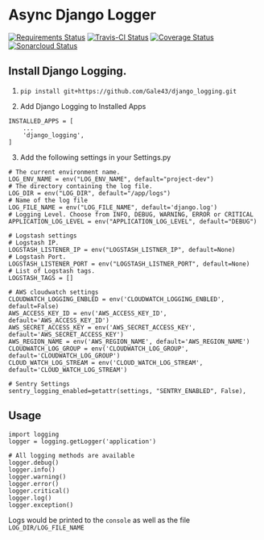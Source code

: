 # Async Django Logger

[![Requirements Status](https://requires.io/github/Gale43/django_logging/requirements.svg?branch=master)](https://requires.io/github/Gale43/django_logging/requirements/?branch=master)
[![Travis-CI Status](https://travis-ci.org/Gale43/django_logging.svg?branch=master)](https://travis-ci.org/Gale43/django_logging)
[![Coverage Status](https://coveralls.io/repos/github/Gale43/django_logging/badge.svg?branch=master)](https://coveralls.io/github/Gale43/django_logging?branch=master)
[![Sonarcloud Status](https://sonarcloud.io/api/badges/gate?key=gale43.django_logging)](https://sonarcloud.io/dashboard?id=gale43.django_logging)


## Install Django Logging.
1. `pip install git+https://github.com/Gale43/django_logging.git`


2. Add Django Logging to Installed Apps
```
INSTALLED_APPS = [
    ...
    'django_logging',
]
```


3. Add the following settings in your Settings.py
```
# The current environment name.
LOG_ENV_NAME = env("LOG_ENV_NAME", default="project-dev")
# The directory containing the log file.
LOG_DIR = env("LOG_DIR", default="/app/logs")
# Name of the log file
LOG_FILE_NAME = env("LOG_FILE_NAME", default='django.log')
# Logging Level. Choose from INFO, DEBUG, WARNING, ERROR or CRITICAL
APPLICATION_LOG_LEVEL = env("APPLICATION_LOG_LEVEL", default="DEBUG")

# Logstash settings
# Logstash IP.
LOGSTASH_LISTENER_IP = env("LOGSTASH_LISTNER_IP", default=None)
# Logstash Port.
LOGSTASH_LISTENER_PORT = env("LOGSTASH_LISTNER_PORT", default=None)
# List of Logstash tags.
LOGSTASH_TAGS = []

# AWS cloudwatch settings
CLOUDWATCH_LOGGING_ENBLED = env('CLOUDWATCH_LOGGING_ENBLED', default=False)
AWS_ACCESS_KEY_ID = env('AWS_ACCESS_KEY_ID', default='AWS_ACCESS_KEY_ID')
AWS_SECRET_ACCESS_KEY = env('AWS_SECRET_ACCESS_KEY', default='AWS_SECRET_ACCESS_KEY')
AWS_REGION_NAME = env('AWS_REGION_NAME', default='AWS_REGION_NAME')
CLOUDWATCH_LOG_GROUP = env('CLOUDWATCH_LOG_GROUP', default='CLOUDWATCH_LOG_GROUP')
CLOUD_WATCH_LOG_STREAM = env('CLOUD_WATCH_LOG_STREAM', default='CLOUD_WATCH_LOG_STREAM')

# Sentry Settings
sentry_logging_enabled=getattr(settings, "SENTRY_ENABLED", False),
```


## Usage
```
import logging
logger = logging.getLogger('application')

# All logging methods are available
logger.debug()
logger.info()
logger.warning()
logger.error()
logger.critical()
logger.log()
logger.exception()
```

Logs would be printed to the `console` as well as the file `LOG_DIR/LOG_FILE_NAME`
